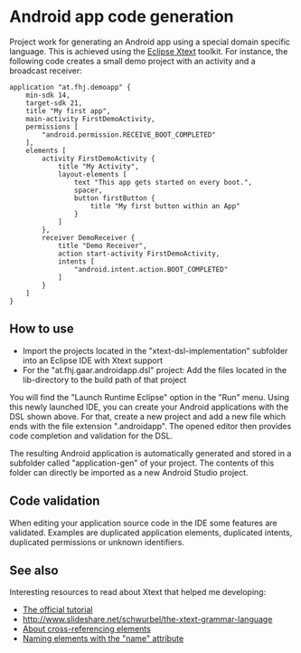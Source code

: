 # Android app code generation

Project work for generating an Android app using a special domain specific language. This is achieved using the [Eclipse Xtext](https://eclipse.org/Xtext/) toolkit. For instance, the following code creates a small demo project with an activity and a broadcast receiver:

```
application "at.fhj.demoapp" {
	min-sdk 14,
	target-sdk 21, 
	title "My first app",
	main-activity FirstDemoActivity,
	permissions [
		"android.permission.RECEIVE_BOOT_COMPLETED"
	],
	elements [
		activity FirstDemoActivity {
			title "My Activity",
			layout-elements [
				text "This app gets started on every boot.",
				spacer,
				button firstButton {
					title "My first button within an App"
				}
			]
		},
		receiver DemoReceiver {
			title "Demo Receiver",
			action start-activity FirstDemoActivity,
			intents [
				"android.intent.action.BOOT_COMPLETED"
			]
		}
	]
}
```

## How to use

* Import the projects located in the "xtext-dsl-implementation" subfolder into an Eclipse IDE with Xtext support
* For the "at.fhj.gaar.androidapp.dsl" project: Add the files located in the lib-directory to the build path of that project

You will find the "Launch Runtime Eclipse" option in the "Run" menu. Using this newly launched IDE, you can create your Android applications with the DSL shown above. For that, create a new project and add a new file which ends with the file extension ".androidapp". The opened editor then provides code completion and validation for the DSL. 

The resulting Android application is automatically generated and stored in a subfolder called "application-gen" of your project. The contents of this folder can directly be imported as a new Android Studio project.  

## Code validation

When editing your application source code in the IDE some features are validated. Examples are duplicated application elements, duplicated intents, duplicated permissions or unknown identifiers.

## See also

Interesting resources to read about Xtext that helped me developing:

* [The official tutorial](http://www.eclipse.org/Xtext/documentation.html#DomainModelWalkThrough)
* http://www.slideshare.net/schwurbel/the-xtext-grammar-language
* [About cross-referencing elements](https://blogs.itemis.de/leipzig/archives/776)
* [Naming elements with the "name" attribute](http://www.euclideanspace.com/software/development/eclipse/xtext/infrastructure/naming/index.htm)

